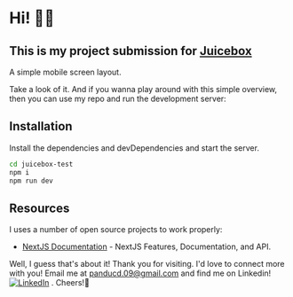 
# Hi! 👋🏼
## This is my project submission for [Juicebox](https://juicebox.co.id/)

A simple mobile screen layout.

Take a look of it. And if you wanna play around with this simple overview, then you can use my repo and run the development server:

## Installation

Install the dependencies and devDependencies and start the server.

```sh
cd juicebox-test
npm i
npm run dev
```

## Resources

I uses a number of open source projects to work properly:

- [NextJS Documentation](https://nextjs.org/docs) - NextJS Features, Documentation, and API.



Well, I guess that's about it! Thank you for visiting. I'd love to connect more with you! Email me at panducd.09@gmail.com and find me on Linkedin! [![LinkedIn](https://img.shields.io/badge/LinkedIn-%230077B5.svg?logo=linkedin&logoColor=white)](https://linkedin.com/in/https://www.linkedin.com/in/pandu-cakrawala-darmawan/)  . Cheers!🥂






